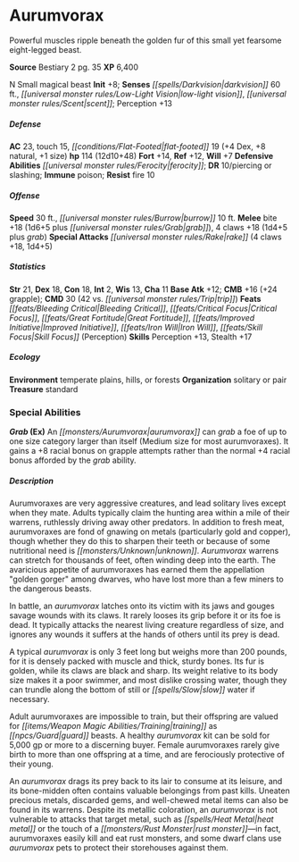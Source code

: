 ﻿---
cssclass: [monsters]
title1: Aurumvorax
desc_short: 'Powerful muscles ripple beneath the golden fur of this small yet fearsome
  eight-legged beast. '
title2: Aurumvorax
CR: 9
sources:
- name: Bestiary 2
  page: 35
  link: http://paizo.com/pathfinderRPG/v5748btpy8hif
XP: 6400
alignment: N
size: Small
type: magical beast
initiative:
  bonus: 8
senses:
  darkvision: 60
  low-light vision: true
  scent: true
AC:
  AC: 23
  touch: 15
  flat_footed: 19
  components:
    dex: 4
    natural: 8
    size: 1
HP:
  HP: 114
  long: 12d10+48
saves:
  fort: 14
  ref: 12
  will: 7
defensive_abilities:
- ferocity
DR:
- amount: 10
  weakness: piercing or slashing
immunities:
- poison
resistances:
  fire: 10
speeds:
  base: 30
  burrow: 10
attacks:
  melee:
  - - text: bite +18 (1d6+5 plus grab)
      entries:
      - - damage: 1d6+5
        - effect: grab
      attack: bite
      bonus:
      - 18
    - text: 4 claws +18 (1d4+5 plus grab)
      entries:
      - - damage: 1d4+5
        - effect: grab
      count: 4
      attack: claws
      bonus:
      - 18
  special:
  - rake (4 claws +18, 1d4+5)
ability_scores:
  STR: 21
  DEX: 18
  CON: 18
  INT: 2
  WIS: 13
  CHA: 11
BAB: 12
CMB: 16
CMB_other: +24 grapple
CMD: 30
CMD_other: 42 vs. trip
feats:
- name: Bleeding Critical
- name: Critical Focus
- name: Great Fortitude
- name: Improved Initiative
- name: Iron Will
- name: Skill Focus (Perception)
skills:
  Perception: 13
  Stealth: 17
ecology:
  environment: temperate plains, hills, or forests
  organization: solitary or pair
  treasure_type: standard
special_abilities:
  Grab (Ex): An aurumvorax can grab a foe of up to one size category larger than itself
    (Medium size for most aurumvoraxes). It gains a +8 racial bonus on grapple attempts
    rather than the normal +4 racial bonus afforded by the grab ability.
desc_long: |-
  Aurumvoraxes are very aggressive creatures, and lead solitary lives except when they mate. Adults typically claim the hunting area within a mile of their warrens, ruthlessly driving away other predators. In addition to fresh meat, aurumvoraxes are fond of gnawing on metals (particularly gold and copper), though whether they do this to sharpen their teeth or because of some nutritional need is unknown. Aurumvorax warrens can stretch for thousands of feet, often winding deep into the earth. The avaricious appetite of aurumvoraxes has earned them the appellation "golden gorger" among dwarves, who have lost more than a few miners to the dangerous beasts. 

  In battle, an aurumvorax latches onto its victim with its jaws and gouges savage wounds with its claws. It rarely looses its grip before it or its foe is dead. It typically attacks the nearest living creature regardless of size, and ignores any wounds it suffers at the hands of others until its prey is dead. 

  A typical aurumvorax is only 3 feet long but weighs more than 200 pounds, for it is densely packed with muscle and thick, sturdy bones. Its fur is golden, while its claws are black and sharp. Its weight relative to its body size makes it a poor swimmer, and most dislike crossing water, though they can trundle along the bottom of still or slow water if necessary. 

  Adult aurumvoraxes are impossible to train, but their offspring are valued for training as guard beasts. A healthy aurumvorax kit can be sold for 5,000 gp or more to a discerning buyer. Female aurumvoraxes rarely give birth to more than one offspring at a time, and are ferociously protective of their young. 

  An aurumvorax drags its prey back to its lair to consume at its leisure, and its bone-midden often contains valuable belongings from past kills. Uneaten precious metals, discarded gems, and well-chewed metal items can also be found in its warrens. Despite its metallic coloration, an aurumvorax is not vulnerable to attacks that target metal, such as heat metal or the touch of a rust monster-in fact, aurumvoraxes easily kill and eat rust monsters, and some dwarf clans use aurumvorax pets to protect their storehouses against them.

---

# Aurumvorax
Powerful muscles ripple beneath the golden fur of this small yet fearsome eight-legged beast.

**Source** Bestiary 2 pg. 35
**XP** 6,400

N Small magical beast
**Init** +8; **Senses** _[[spells/Darkvision|darkvision]]_ 60 ft., _[[universal monster rules/Low-Light Vision|low-light vision]]_, _[[universal monster rules/Scent|scent]]_; Perception +13

##### Defense

**AC** 23, touch 15, _[[conditions/Flat-Footed|flat-footed]]_ 19 (+4 Dex, +8 natural, +1 size)
**hp** 114 (12d10+48)
**Fort** +14, **Ref** +12, **Will** +7
**Defensive Abilities** _[[universal monster rules/Ferocity|ferocity]]_; **DR** 10/piercing or slashing; **Immune** poison; **Resist** fire 10

##### Offense
**Speed** 30 ft., _[[universal monster rules/Burrow|burrow]]_ 10 ft.
**Melee** bite +18 (1d6+5 plus _[[universal monster rules/Grab|grab]]_), 4 claws +18 (1d4+5 plus _grab_)
**Special Attacks** _[[universal monster rules/Rake|rake]]_ (4 claws +18, 1d4+5)

##### Statistics
**Str** 21, **Dex** 18, **Con** 18, **Int** 2, **Wis** 13, **Cha** 11
**Base Atk** +12; **CMB** +16 (+24 grapple); **CMD** 30 (42 vs. _[[universal monster rules/Trip|trip]]_)
**Feats** _[[feats/Bleeding Critical|Bleeding Critical]]_, _[[feats/Critical Focus|Critical Focus]]_, _[[feats/Great Fortitude|Great Fortitude]]_, _[[feats/Improved Initiative|Improved Initiative]]_, _[[feats/Iron Will|Iron Will]]_, _[[feats/Skill Focus|Skill Focus]]_ (Perception)
**Skills** Perception +13, Stealth +17

##### Ecology

**Environment** temperate plains, hills, or forests
**Organization** solitary or pair
**Treasure** standard

### Special Abilities

**_Grab_ (Ex)** An _[[monsters/Aurumvorax|aurumvorax]]_ can _grab_ a foe of up to one size category larger than itself (Medium size for most aurumvoraxes). It gains a +8 racial bonus on grapple attempts rather than the normal +4 racial bonus afforded by the _grab_ ability.

##### Description

Aurumvoraxes are very aggressive creatures, and lead solitary lives except when they mate. Adults typically claim the hunting area within a mile of their warrens, ruthlessly driving away other predators. In addition to fresh meat, aurumvoraxes are fond of gnawing on metals (particularly gold and copper), though whether they do this to sharpen their teeth or because of some nutritional need is _[[monsters/Unknown|unknown]]_. _Aurumvorax_ warrens can stretch for thousands of feet, often winding deep into the earth. The avaricious appetite of aurumvoraxes has earned them the appellation "golden gorger" among dwarves, who have lost more than a few miners to the dangerous beasts.

In battle, an _aurumvorax_ latches onto its victim with its jaws and gouges savage wounds with its claws. It rarely looses its grip before it or its foe is dead. It typically attacks the nearest living creature regardless of size, and ignores any wounds it suffers at the hands of others until its prey is dead.

A typical _aurumvorax_ is only 3 feet long but weighs more than 200 pounds, for it is densely packed with muscle and thick, sturdy bones. Its fur is golden, while its claws are black and sharp. Its weight relative to its body size makes it a poor swimmer, and most dislike crossing water, though they can trundle along the bottom of still or _[[spells/Slow|slow]]_ water if necessary.

Adult aurumvoraxes are impossible to train, but their offspring are valued for _[[items/Weapon Magic Abilities/Training|training]]_ as _[[npcs/Guard|guard]]_ beasts. A healthy _aurumvorax_ kit can be sold for 5,000 gp or more to a discerning buyer. Female aurumvoraxes rarely give birth to more than one offspring at a time, and are ferociously protective of their young.

An _aurumvorax_ drags its prey back to its lair to consume at its leisure, and its bone-midden often contains valuable belongings from past kills. Uneaten precious metals, discarded gems, and well-chewed metal items can also be found in its warrens. Despite its metallic coloration, an _aurumvorax_ is not vulnerable to attacks that target metal, such as _[[spells/Heat Metal|heat metal]]_ or the touch of a _[[monsters/Rust Monster|rust monster]]_—in fact, aurumvoraxes easily kill and eat rust monsters, and some dwarf clans use _aurumvorax_ pets to protect their storehouses against them.
